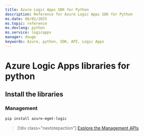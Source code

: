 ```yaml
---
title: Azure Logic Apps SDK for Python
description: Reference for Azure Logic Apps SDK for Python
ms.date: 08/01/2025
ms.topic: reference
ms.devlang: python
ms.service: logicapps
manager: douge
keywords: Azure, python, SDK, API, Logic Apps
---
```

# Azure Logic Apps libraries for python

## Install the libraries


### Management

```bash
pip install azure-mgmt-logic
```
> [!div class="nextstepaction"]
> [Explore the Management APIs](/python/api/azure-mgmt-logic)